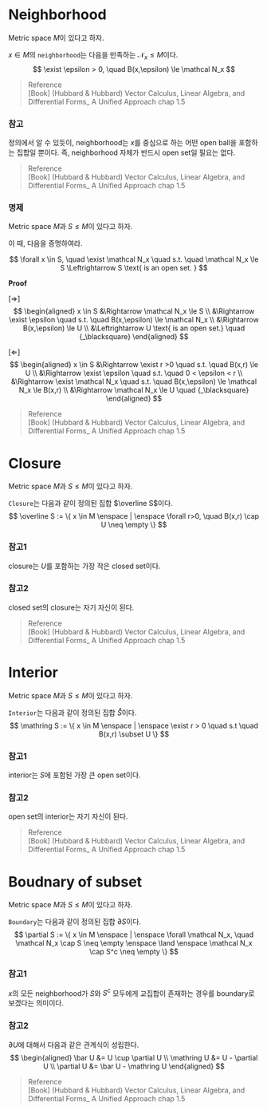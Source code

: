 # Neighborhood
Metric space $M$이 있다고 하자.

$x \in M$의 `neighborhood`는 다음을 만족하는 $\mathcal N_x \le M$이다.
$$ \exist \epsilon > 0, \quad  B(x,\epsilon) \le \mathcal N_x $$

> Reference  
> [Book] (Hubbard & Hubbard) Vector Calculus, Linear Algebra, and Differential Forms_ A Unified Approach chap 1.5 

### 참고
정의에서 알 수 있듯이, neighborhood는 $x$를 중심으로 하는 어떤 open ball을 포함하는 집합일 뿐이다. 즉, neighborhood 자체가 반드시 open set일 필요는 없다. 

> Reference  
> [Book] (Hubbard & Hubbard) Vector Calculus, Linear Algebra, and Differential Forms_ A Unified Approach chap 1.5 

### 명제
Metric space $M$과 $S \le M$이 있다고 하자.

이 때, 다음을 증명하여라.

$$ \forall x \in S, \quad \exist \mathcal N_x \quad s.t. \quad \mathcal N_x \le S \Leftrightarrow S \text{ is an open set. } $$

**Proof**

[$\Rightarrow$]  
$$ \begin{aligned} x \in S &\Rightarrow \mathcal N_x \le S \\ &\Rightarrow \exist \epsilon \quad s.t. \quad B(x,\epsilon) \le \mathcal N_x \\ &\Rightarrow  B(x,\epsilon) \le U \\ &\Leftrightarrow U \text{ is an open set.} \quad {_\blacksquare} \end{aligned} $$

[$\Leftarrow$]  
$$ \begin{aligned} x \in S &\Rightarrow \exist r >0 \quad s.t. \quad B(x,r) \le U \\ &\Rightarrow \exist \epsilon \quad s.t. \quad 0 < \epsilon < r \\ &\Rightarrow \exist \mathcal N_x \quad s.t. \quad B(x,\epsilon) \le \mathcal N_x \le B(x,r) \\ &\Rightarrow  \mathcal N_x \le U \quad {_\blacksquare} \end{aligned} $$

> Reference  
> [Book] (Hubbard & Hubbard) Vector Calculus, Linear Algebra, and Differential Forms_ A Unified Approach chap 1.5 
 
# Closure
Metric space $M$과 $S \le M$이 있다고 하자.

`Closure`는 다음과 같이 정의된 집합 $\overline S$이다.
$$ \overline S := \{ x \in M \enspace | \enspace \forall r>0, \quad B(x,r) \cap U \neq \empty \} $$

### 참고1
closure는 $U$를 포함하는 가장 작은 closed set이다.

### 참고2
closed set의 closure는 자기 자신이 된다.

> Reference  
> [Book] (Hubbard & Hubbard) Vector Calculus, Linear Algebra, and Differential Forms_ A Unified Approach chap 1.5  

# Interior
Metric space $M$과 $S \le M$이 있다고 하자.

`Interior`는 다음과 같이 정의된 집합 $\mathring S$이다.
$$ \mathring S := \{ x \in M \enspace | \enspace \exist r > 0 \quad s.t \quad  B(x,r) \subset U \} $$

### 참고1
interior는 $S$에 포함된 가장 큰 open set이다.

### 참고2
open set의 interior는 자기 자신이 된다.

> Reference  
> [Book] (Hubbard & Hubbard) Vector Calculus, Linear Algebra, and Differential Forms_ A Unified Approach chap 1.5  

# Boudnary of subset
Metric space $M$과 $S \le M$이 있다고 하자.

`Boundary`는 다음과 같이 정의된 집합 $\partial S$이다.
$$ \partial S := \{ x \in M \enspace | \enspace \forall \mathcal N_x, \quad \mathcal N_x \cap S \neq \empty \enspace \land \enspace \mathcal N_x \cap S^c \neq \empty \} $$

### 참고1
$x$의 모든 neighborhood가 $S$와 $S^c$ 모두에게 교집합이 존재하는 경우를 boundary로 보겠다는 의미이다.

### 참고2
$\partial U$에 대해서 다음과 같은 관계식이 성립한다.
$$ \begin{aligned} \bar U &= U \cup \partial U \\ \mathring U &= U - \partial U \\ \partial U &= \bar U - \mathring U \end{aligned}  $$

> Reference  
> [Book] (Hubbard & Hubbard) Vector Calculus, Linear Algebra, and Differential Forms_ A Unified Approach chap 1.5  
